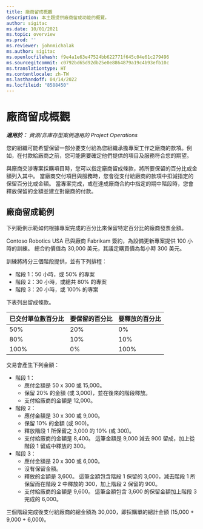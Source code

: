 ```yaml
---
title: 廠商留成概觀
description: 本主題提供廠商留成功能的概覽。
author: sigitac
ms.date: 10/01/2021
ms.topic: overview
ms.prod: ''
ms.reviewer: johnmichalak
ms.author: sigitac
ms.openlocfilehash: f9e4a1e63e47524bb622771f645c04e61c279496
ms.sourcegitcommit: c0792bd65d92db25e0e8864879a19c4b93efb10c
ms.translationtype: HT
ms.contentlocale: zh-TW
ms.lasthandoff: 04/14/2022
ms.locfileid: "8588450"
---
```

# <a name="vendor-retention-overview"></a>廠商留成概觀

_**適用於：** 資源/非庫存型案例適用的 Project Operations_

您的組織可能希望保留一部分要支付給為您組織承擔專案工作之廠商的款項。例如，在付款給廠商之前，您可能需要確定他們提供的項目及服務符合您的期望。

與廠商交涉專案採購項目時，您可以指定廠商留成條款，將所要保留的百分比或金額列入其中。 當廠商交付項目與服務時，您會從支付給廠商的款項中扣減指定的保留百分比或金額。 當專案完成，或在達成廠商合約中指定的期中階段時，您會釋放保留的金額並建立對廠商的付款。

## <a name="vendor-retention-example"></a>廠商留成範例

下列範例示範如何根據專案完成的百分比來保留特定百分比的廠商發票金額。

Contoso Robotics USA 已與廠商 Fabrikam 簽約，為設備更新專案提供 100 小時的訓練。 總合約價值為 30,000 美元，其議定購買價為每小時 300 美元。

訓練將將分三個階段提供，並有下列排程：

- 階段 1：50 小時，或 50% 的專案
- 階段 2：30 小時，或總共 80% 的專案
- 階段 3：20 小時，或 100% 的專案

下表列出留成條款。

| **已交付單位數百分比** | **要保留的百分比** | **要釋放的百分比** |
| --- | --- | --- |
| 50% | 20% | 0% |
| 80% | 10% | 10% |
| 100% | 0% | 100% |

交易會產生下列金額：

- 階段 1：
  - 應付金額是 50 x 300 或 15,000。
  - 保留 20% 的金額 (或 3,000)，並在後來的階段釋放。
  - 支付給廠商的金額是 12,000。
- 階段 2：
  - 應付金額是 30 x 300 或 9,000。
  - 保留 10% 的金額 (或 900)。
  - 釋放階段 1 所保留之 3,000 的 10% (或 300)。
  - 支付給廠商的金額是 8,400。 這筆金額是 9,000 減去 900 留成，加上從階段 1 留成中釋放的 300。
- 階段 3：
  - 應付金額是 20 x 300 或 6,000。
  - 沒有保留金額。
  - 釋放的金額是 3,600。 這筆金額包含階段 1 保留的 3,000，減去階段 1 所保留而在階段 2 中釋放的 300，加上階段 2 保留的 900。
  - 支付給廠商的金額是 9,600。 這筆金額包含 3,600 的保留金額加上階段 3 完成的 6,000。

三個階段完成後支付給廠商的總金額為 30,000，即採購單的總計金額 (15,000 + 9,000 + 6,000)。

